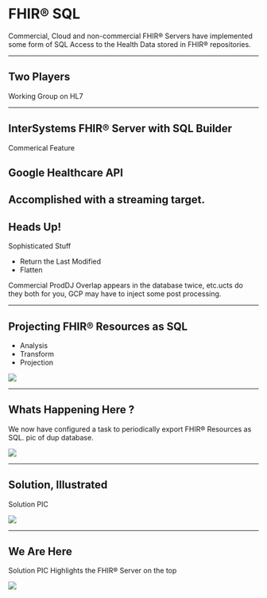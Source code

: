 # FHIR® SQL <!-- .element: class="r-fit-text" -->
<!-- .slide: data-background="#757575" -->

Commercial, Cloud and non-commercial FHIR® Servers have implemented some form of SQL Access to the Health Data stored in FHIR® repositories.

---

<!-- .slide: data-background="#757575" -->

## Two Players

Working Group on HL7

---
<!-- .slide: data-background="#757575" -->
## InterSystems FHIR® Server with SQL Builder

Commerical Feature

## Google Healthcare API

Accomplished with a streaming target.
---


<!-- .slide: data-background="#757575" -->
## Heads Up!

Sophisticated Stuff

 - Return the Last Modified
 - Flatten

 Commercial ProdDJ Overlap appears in the database twice, etc.ucts do they both for you, GCP may have to inject some post processing.

---
<!-- .slide: data-background="#757575" -->
## Projecting FHIR® Resources as SQL

- Analysis
- Transform
- Projection

 <img src="{{asset_folder}}/pholder.png" />

---
<!-- .slide: data-background="#757575" -->
## Whats Happening Here ?

We now have configured a task to periodically export FHIR® Resources as SQL.
pic of dup database.

 <img src="{{asset_folder}}/pholder.png" />

---
<!-- .slide: data-background="#757575" -->
## Solution, Illustrated

Solution PIC

 <img src="{{asset_folder}}/pholder.png" />

 ---
<!-- .slide: data-background="#757575" -->
## We Are Here

Solution PIC Highlights the FHIR® Server on the top

 <img src="{{asset_folder}}/pholder.png" />

 